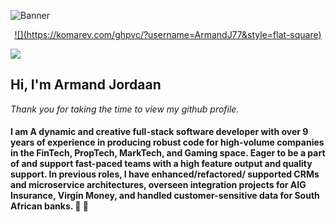 ![Banner](https://github.com/ArmandJ77/ArmandJ77/blob/main/images/banner.jpg?raw=true)

<div align="center">
  <a href="">![](https://komarev.com/ghpvc/?username=ArmandJ77&style=flat-square)</a>
</div>

![](https://komarev.com/ghpvc/?username=ArmandJ77&style=flat-square)


## Hi, I'm Armand Jordaan

*Thank you for taking the time to view my github profile.*

#### I am A dynamic and creative full-stack software developer with over 9 years of experience in producing robust code for high-volume companies in the FinTech, PropTech, MarkTech, and Gaming space. Eager to be a part of and support fast-paced teams with a high feature output and quality support. In previous roles, I have enhanced/refactored/ supported CRMs and microservice architectures, overseen integration projects for AIG Insurance, Virgin Money, and handled customer-sensitive data for South African banks. :rocket: :bank:
